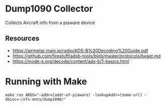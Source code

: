 # Dump1090 Collector

Collects Aircraft info from a piaware device

## Resources 
- https://airmetar.main.jp/radio/ADS-B%20Decoding%20Guide.pdf
- https://github.com/firestuff/adsb-tools/blob/master/protocols/beast.md
- https://mode-s.org/decode/content/ads-b/1-basics.html

# Running with Make
```
make run ARGS="-addr=[addr-of-piaware] -lookupAddr=[some-url] -dbLoc=~/nfs-mnts/dump1090/"
